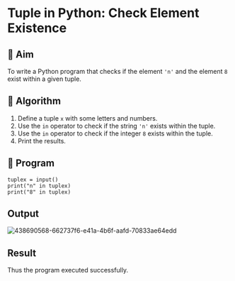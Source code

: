 # Tuple in Python: Check Element Existence

## 🎯 Aim
To write a Python program that checks if the element `'n'` and the element `8` exist within a given tuple.

## 🧠 Algorithm
1. Define a tuple `x` with some letters and numbers.
2. Use the `in` operator to check if the string `'n'` exists within the tuple.
3. Use the `in` operator to check if the integer `8` exists within the tuple.
4. Print the results.

## 🧾 Program
```
tuplex = input()
print("n" in tuplex)
print("8" in tuplex)
```

## Output
![438690568-662737f6-e41a-4b6f-aafd-70833ae64edd](https://github.com/user-attachments/assets/0e6ca7b2-a7f3-4a25-ad49-b759e2651911)

## Result
Thus the program executed successfully.
